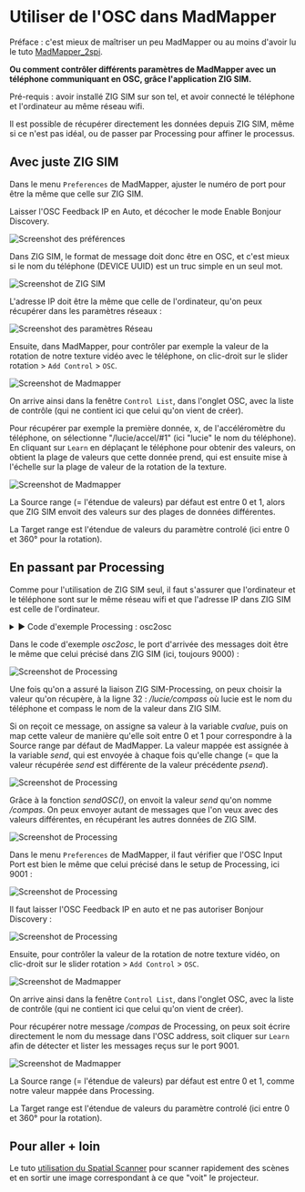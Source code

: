 # Utiliser de l'OSC dans MadMapper

Préface : 
c'est mieux de maîtriser un peu MadMapper ou au moins d'avoir lu le tuto [MadMapper_2spi](https://github.com/LucieMrc/Madmapper_2spi).

**Ou comment contrôler différents paramètres de MadMapper avec un téléphone communiquant en OSC, grâce l'application ZIG SIM.**

Pré-requis : avoir installé ZIG SIM sur son tel, et avoir connecté le téléphone et l'ordinateur au même réseau wifi. 

Il est possible de récupérer directement les données depuis ZIG SIM, même si ce n'est pas idéal, ou de passer par Processing pour affiner le processus.

## Avec juste ZIG SIM

Dans le menu `Preferences` de MadMapper, ajuster le numéro de port pour être la même que celle sur ZIG SIM. 

Laisser l'OSC Feedback IP en Auto, et décocher le mode Enable Bonjour Discovery.

![Screenshot des préférences](./images/screen12.png)

Dans ZIG SIM, le format de message doit donc être en OSC, et c'est mieux si le nom du téléphone (DEVICE UUID) est un truc simple en un seul mot.

![Screenshot de ZIG SIM](./images/screen13.jpg)

L'adresse IP doit être la même que celle de l'ordinateur, qu'on peux récupérer dans les paramètres réseaux :

![Screenshot des paramètres Réseau](./images/screen132.png)

Ensuite, dans MadMapper, pour contrôler par exemple la valeur de la rotation de notre texture vidéo avec le téléphone, on clic-droit sur le slider rotation > `Add Control` > `OSC`.

![Screenshot de Madmapper](./images/screen14.png)

On arrive ainsi dans la fenêtre `Control List`, dans l'onglet OSC, avec la liste de contrôle (qui ne contient ici que celui qu'on vient de créer).

Pour récupérer par exemple la première donnée, x, de l'accéléromètre du téléphone, on sélectionne "/lucie/accel/#1" (ici "lucie" le nom du téléphone).
En cliquant sur `Learn` en déplaçant le téléphone pour obtenir des valeurs, on obtient la plage de valeurs que cette donnée prend, qui est ensuite mise à l'échelle sur la plage de valeur de la rotation de la texture.

![Screenshot de Madmapper](./images/screen15.png)

La Source range (= l'étendue de valeurs) par défaut est entre 0 et 1, alors que ZIG SIM envoit des valeurs sur des plages de données différentes.

La Target range est l'étendue de valeurs du paramètre controlé (ici entre 0 et 360° pour la rotation).

## En passant par Processing

Comme pour l'utilisation de ZIG SIM seul, il faut s'assurer que l'ordinateur et le téléphone sont sur le même réseau wifi et que l'adresse IP dans ZIG SIM est celle de l'ordinateur.

<details>
  <summary> ▶️ Code d'exemple Processing : osc2osc </summary>

  ```java
import oscP5.*;
import netP5.*;

OscP5 oscP5;
NetAddress myRemoteLocation;

float send = 0;
float psend = 0;

void setup() {
  size(400, 400);
  frameRate(25);
  /* start oscP5, listening for incoming messages at port 9000 */
  oscP5 = new OscP5(this, 9000);

  /* myRemoteLocation is a NetAddress. a NetAddress takes 2 parameters,
   * an ip address and a port number. myRemoteLocation is used as parameter in
   * oscP5.send() when sending osc packets to another computer, device,
   * application. usage see below. for testing purposes the listening port
   * and the port of the remote location address are the same, hence you will
   * send messages back to this sketch.
   */
  myRemoteLocation = new NetAddress("127.0.0.1", 9001);
}

void draw() {
  background(0);
}

void sendOSC() {

  OscMessage myMessage = new OscMessage("/compas");
  myMessage.add(send);
  oscP5.send(myMessage, myRemoteLocation);
}

void oscEvent(OscMessage theOscMessage) {
  // vérifie qu'on reçoit bien le message "compas" du téléphone "lucie"
  if (theOscMessage.checkAddrPattern("/lucie/compass")==true) {

    // parse theOscMessage and extract the values from the osc message arguments.
    float cvalue = theOscMessage.get(0).floatValue();
    println(cvalue);
    
    // map la valeur du compas entre 0 et 1
    send = map(cvalue, -180, 180, 0, 1);

    // si la valeur a changé
    if (send != psend) {
      
      // envoie le message
      sendOSC();
      psend = send;
    }
  }
}
``` 

</details>

Dans le code d'exemple *osc2osc*, le port d'arrivée des messages doit être le même que celui précisé dans ZIG SIM (ici, toujours 9000) :

![Screenshot de Processing](./images/screen16.png)

Une fois qu'on a assuré la liaison ZIG SIM-Processing, on peux choisir la valeur qu'on récupère, à la ligne 32 : */lucie/compass* où lucie est le nom du téléphone et compass le nom de la valeur dans ZIG SIM.

Si on reçoit ce message, on assigne sa valeur à la variable *cvalue*, puis on map cette valeur de manière qu'elle soit entre 0 et 1 pour correspondre à la Source range par défaut de MadMapper. 
La valeur mappée est assignée à la variable *send*, qui est envoyée à chaque fois qu'elle change (= que la valeur récupérée *send* est différente de la valeur précédente *psend*).

![Screenshot de Processing](./images/screen17.png)

Grâce à la fonction *sendOSC()*, on envoit la valeur *send* qu'on nomme */compas*.
On peux envoyer autant de messages que l'on veux avec des valeurs différentes, en récupérant les autres données de ZIG SIM.

![Screenshot de Processing](./images/screen18.png)

Dans le menu `Preferences` de MadMapper, il faut vérifier que l'OSC Input Port est bien le même que celui précisé dans le setup de Processing, ici 9001 :

![Screenshot de Processing](./images/screen19.png)

Il faut laisser l'OSC Feedback IP en auto et ne pas autoriser Bonjour Discovery :

![Screenshot de Processing](./images/screen20.png)

Ensuite, pour contrôler la valeur de la rotation de notre texture vidéo, on clic-droit sur le slider rotation > `Add Control` > `OSC`.

![Screenshot de Madmapper](./images/screen14.png)

On arrive ainsi dans la fenêtre `Control List`, dans l'onglet OSC, avec la liste de contrôle (qui ne contient ici que celui qu'on vient de créer).

Pour récupérer notre message */compas* de Processing, on peux soit écrire directement le nom du message dans l'OSC address, soit cliquer sur `Learn` afin de détecter et lister les messages reçus sur le port 9001.

![Screenshot de Madmapper](./images/screen21.png)

La Source range (= l'étendue de valeurs) par défaut est entre 0 et 1, comme notre valeur mappée dans Processing.

La Target range est l'étendue de valeurs du paramètre controlé (ici entre 0 et 360° pour la rotation).

## Pour aller + loin

Le tuto [utilisation du Spatial Scanner](https://github.com/LucieMrc/MadMapper-SpatialScanner-Tuto) pour scanner rapidement des scènes et en sortir une image correspondant à ce que "voit" le projecteur.